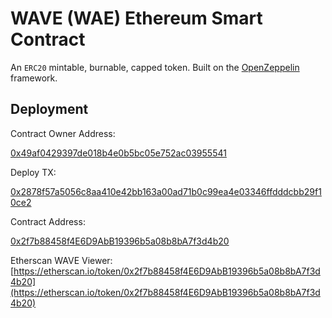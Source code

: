# WAVE (WAE) Ethereum Smart Contract

An `ERC20` mintable, burnable, capped token. Built on the [OpenZeppelin](https://openzeppelin.org/) framework.

## Deployment

Contract Owner Address:

[0x49af0429397de018b4e0b5bc05e752ac03955541](https://etherscan.io/address/0x49af0429397de018b4e0b5bc05e752ac03955541)

Deploy TX:

[0x2878f57a5056c8aa410e42bb163a00ad71b0c99ea4e03346ffdddcbb29f10ce2](https://etherscan.io/tx/0x2878f57a5056c8aa410e42bb163a00ad71b0c99ea4e03346ffdddcbb29f10ce2)

Contract Address:

[0x2f7b88458f4E6D9AbB19396b5a08b8bA7f3d4b20](https://etherscan.io/address/0x2f7b88458f4E6D9AbB19396b5a08b8bA7f3d4b20)

Etherscan WAVE Viewer:
[https://etherscan.io/token/0x2f7b88458f4E6D9AbB19396b5a08b8bA7f3d4b20](https://etherscan.io/token/0x2f7b88458f4E6D9AbB19396b5a08b8bA7f3d4b20)